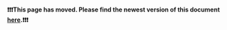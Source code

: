 **❗️❗️❗️This page has moved. Please find the newest version of this document [here](https://polybar.readthedocs.io/en/stable/user/ipc.html).❗️❗️❗️**
